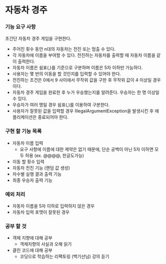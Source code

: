 # 자동차 경주

### 기능 요구 사항
초간단 자동차 경주 게임을 구현한다.

- 주어진 횟수 동안 n대의 자동차는 전진 또는 멈출 수 있다.
- 각 자동차에 이름을 부여할 수 있다. 전진하는 자동차를 출력할 때 자동차 이름을 같이 출력한다.
- 자동차 이름은 쉼표(,)를 기준으로 구분하며 이름은 5자 이하만 가능하다.
- 사용자는 몇 번의 이동을 할 것인지를 입력할 수 있어야 한다.
- 전진하는 조건은 0에서 9 사이에서 무작위 값을 구한 후 무작위 값이 4 이상일 경우이다.
- 자동차 경주 게임을 완료한 후 누가 우승했는지를 알려준다. 우승자는 한 명 이상일 수 있다.
- 우승자가 여러 명일 경우 쉼표(,)를 이용하여 구분한다.
- 사용자가 잘못된 값을 입력할 경우 IllegalArgumentException을 발생시킨 후 애플리케이션은 종료되어야 한다.

### 구현 할 기능 목록
- 자동차 이름 입력 
  - 요구 사항에 이름에 대한 제약은 없기 때문에, 단순 공백이 아닌 5자 이하면 모두 허용 (ex. @@@@, 한글도가능)
- 이동 할 횟수 입력
- 자동차 전진 기능 (랜덤 값 생성)
- 차수별 실행 결과 출력 기능
- 최종 우승자 출력 기능

### 예외 처리
- 자동차 이름을 5자 이하로 입력하지 않은 경우
- 자동차 입력 포맷이 잘못된 경우

### 공부 할 것
- 객체 지향에 대해 공부
  - 객체지향의 사실과 오해 읽기
- 클린 코드에 대해 공부
  - 코딩으로 학습하는 리팩토링 (백기선님) 강의 듣기


